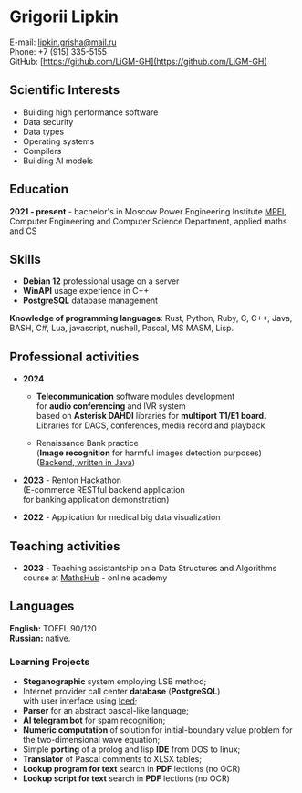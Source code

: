 # Grigorii Lipkin

E-mail: lipkin.grisha@mail.ru  
Phone: +7 (915) 335-5155  
GitHub: [https://github.com/LiGM-GH](https://github.com/LiGM-GH)

## Scientific Interests

- Building high performance software
- Data security
- Data types
- Operating systems
- Compilers
- Building AI models

## Education

**2021 - present** - bachelor's in Moscow Power Engineering Institute [MPEI](https://mpei.ru), Computer Engineering and Computer Science Department, applied maths and CS

## Skills

- **Debian 12** professional usage on a server
- **WinAPI** usage experience in C++
- **PostgreSQL** database management

**Knowledge of programming languages**: Rust, Python, Ruby, C, C++, Java, BASH, C#, Lua, javascript, nushell, Pascal, MS MASM, Lisp.

## Professional activities

- **2024**
  + **Telecommunication** software modules development
    </br>
    for **audio conferencing** and IVR system
    </br>
    based on **Asterisk DAHDI** libraries for **multiport T1/E1 board**.
    </br>
    Libraries for DACS, conferences, media record and playback. 

  + Renaissance Bank practice
    </br>
    (**Image recognition** for harmful images detection purposes)
    </br>
    ([Backend, written in Java](https://github.com/LiGM-GH/ren_java_backend))

- **2023** - Renton Hackathon
  </br>
  (E-commerce RESTful backend application
  </br>
  for banking application demonstration)

- **2022** - Application for medical big data visualization

## Teaching activities

- **2023** - Teaching assistantship on a Data Structures and Algorithms course at [MathsHub](https://maths-h.com/) - online academy

## Languages

**English:** TOEFL 90/120  
**Russian:** native.

### Learning Projects

- **Steganographic** system employing LSB method;
- Internet provider call center **database** (**PostgreSQL**)
  <br/>
  with user interface using [Iced](https://iced.rs);
- **Parser** for an abstract pascal-like language;
- **AI telegram bot** for spam recognition;
- **Numeric computation** of solution for initial-boundary value problem for the two-dimensional wave equation;
- Simple **porting** of a prolog and lisp **IDE** from DOS to linux;
- **Translator** of Pascal comments to XLSX tables;
- **Lookup program for text** search in **PDF** lections (no OCR)
- **Lookup script for text** search in **PDF** lections (no OCR)


